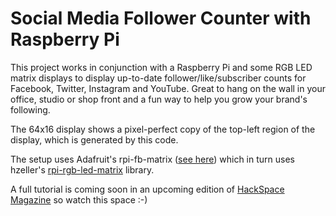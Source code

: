# Social Media Follower Counter with Raspberry Pi

This project works in conjunction with a Raspberry Pi and some RGB LED matrix displays to display up-to-date follower/like/subscriber counts for Facebook, Twitter, Instagram and YouTube. Great to hang on the wall in your office, studio or shop front and a fun way to help you grow your brand's following.

The 64x16 display shows a pixel-perfect copy of the top-left region of the display, which is generated by this code.

The setup uses Adafruit's rpi-fb-matrix (<a href="https://cdn-learn.adafruit.com/downloads/pdf/raspberry-pi-led-matrix-display.pdf">see here</a>) which in turn uses hzeller's <a href="https://github.com/hzeller/rpi-rgb-led-matrix">rpi-rgb-led-matrix</a> library.

A full tutorial is coming soon in an upcoming edition of <a href="https://hackspace.raspberrypi.org">HackSpace Magazine</a> so watch this space :-)